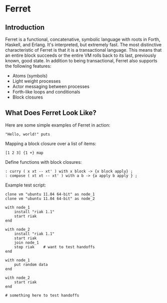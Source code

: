 # Ferret

## Introduction

Ferret is a functional, concatenative, symbolic language with roots in Forth, Haskell, and Erlang. It's interpreted, but extremely fast. The most distinctive characteristic of Ferret is that it is a transactional language. This means that an entire block succeeds or the entire VM rolls back to its last, previously known, good state. In addition to being transactional, Ferret also supports the following features:

* Atoms (symbols)
* Light weight processes
* Actor messaging between processes
* Forth-like loops and conditionals
* Block closures 

## What Does Ferret Look Like?

Here are some simple examples of Ferret in action:

	"Hello, world!" puts

Mapping a block closure over a list of items:

	[1 2 3] {1 +} map

Define functions with block closures:

	: curry ( x xt -- xt' ) with x block -> {x block apply} ;
	: compose ( xt xt -- xt' ) with a b -> {a apply b apply } ;

Example test script:

	clone vm "ubuntu 11.04 64-bit" as node_1
	clone vm "ubuntu 11.04 64-bit" as node_2

	with node_1
		install "riak 1.1"
		start riak
	end

	with node_2
		install "riak 1.1"
		start riak
		join node_1
		stop riak    # want to test handoffs
	end

	with node_1
		put random data
	end

	with node_2
		start riak
	end

	# something here to test handoffs